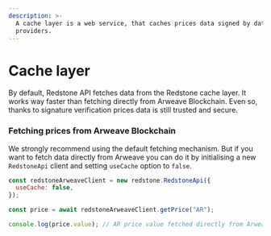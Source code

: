 ```yaml
---
description: >-
  A cache layer is a web service, that caches prices data signed by data
  providers.
---
```


# Cache layer

By default, Redstone API fetches data from the Redstone cache layer. It works way faster than fetching directly from Arweave Blockchain. Even so, thanks to signature verification prices data is still trusted and secure.

### Fetching prices from Arweave Blockchain

We strongly recommend using the default fetching mechanism. But if you want to fetch data directly from Arweave you can do it by initialising a new `RedstoneApi` client and setting `useCache` option to `false`.

```javascript
const redstoneArweaveClient = new redstone.RedstoneApi({
  useCache: false,
});

const price = await redstoneArweaveClient.getPrice("AR");

console.log(price.value); // AR price value fetched directly from Arweave
```

